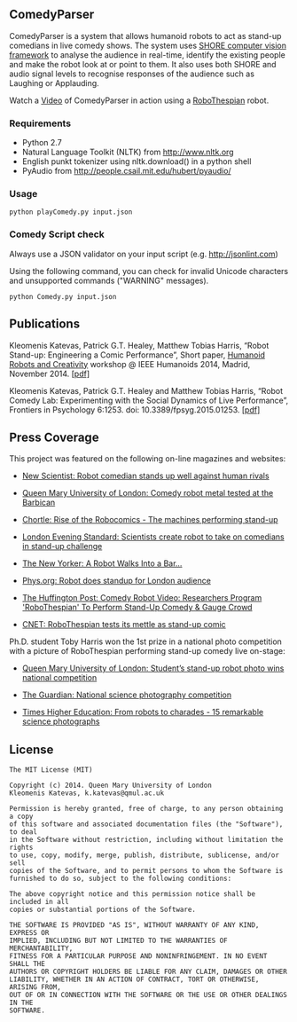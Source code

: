 ## ComedyParser

ComedyParser is a system that allows humanoid robots to act as stand-up comedians in live comedy shows. The system uses [SHORE computer vision framework](http://www.iis.fraunhofer.de/en/ff/bsy/tech/bildanalyse/shore-gesichtsdetektion.html) to analyse the audience in real-time, identify the existing people and make the robot look at or point to them. It also uses both SHORE and audio signal levels to recognise responses of the audience such as Laughing or Applauding.

Watch a [Video](https://vimeo.com/72090729) of ComedyParser in action using a [RoboThespian](http://www.robothespian.com) robot.


### Requirements

- Python 2.7
- Natural Language Toolkit (NLTK) from http://www.nltk.org
- English punkt tokenizer using nltk.download() in a python shell
- PyAudio from http://people.csail.mit.edu/hubert/pyaudio/


### Usage

```
python playComedy.py input.json
```

### Comedy Script check

Always use a JSON validator on your input script (e.g. http://jsonlint.com)

Using the following command, you can check for invalid Unicode characters and unsupported commands ("WARNING" messages).

```
python Comedy.py input.json
```

## Publications

Kleomenis Katevas, Patrick G.T. Healey, Matthew Tobias Harris, “Robot Stand-up: Engineering a Comic Performance”, Short paper, [Humanoid Robots and Creativity](http://cogsci.eecs.qmul.ac.uk/humanoids/) workshop @ IEEE Humanoids 2014, Madrid, November 2014.
[\[pdf\]](http://www.eecs.qmul.ac.uk/~ec09351/papers/HumanoidRobots14.pdf)

Kleomenis Katevas, Patrick G.T. Healey and Matthew Tobias Harris, “Robot Comedy Lab: Experimenting with the Social Dynamics of Live Performance”, Frontiers in Psychology 6:1253. doi: 10.3389/fpsyg.2015.01253.
[\[pdf\]](http://journal.frontiersin.org/article/10.3389/fpsyg.2015.01253)

## Press Coverage

This project was featured on the following on-line magazines and websites:

- [New Scientist: Robot comedian stands up well against human rivals](https://www.newscientist.com/article/dn24050-robot-comedian-stands-up-well-against-human-rivals)

- [Queen Mary University of London: Comedy robot metal tested at the Barbican](http://www.qmul.ac.uk/media/news/items/se/111813.html)

- [Chortle: Rise of the Robocomics - The machines performing stand-up](http://www.chortle.co.uk/news/2013/08/05/18432/rise_of_the_robocomics)

- [London Evening Standard: Scientists create robot to take on comedians in stand-up challenge](http://www.standard.co.uk/news/london/scientists-create-robot-to-take-on-comedians-in-standup-challenge-8753779.html)

- [The New Yorker: A Robot Walks Into a Bar...](http://www.newyorker.com/tech/elements/a-robot-walks-into-a-bar)

- [Phys.org: Robot does standup for London audience](http://phys.org/news/2013-08-robot-standup-london-audience-video.html)

- [The Huffington Post: Comedy Robot Video: Researchers Program 'RoboThespian' To Perform Stand-Up Comedy & Gauge Crowd](http://www.huffingtonpost.com/2013/08/19/comedy-robot-video_n_3781490.html)

- [CNET: RoboThespian tests its mettle as stand-up comic](http://www.cnet.com/uk/news/robothespian-tests-its-mettle-as-stand-up-comic/)

Ph.D. student Toby Harris won the 1st prize in a national photo competition with a picture of RoboThespian performing stand-up comedy live on-stage:

- [Queen Mary University of London: Student’s stand-up robot photo wins national competition](http://www.qmul.ac.uk/media/news/items/se/126324.html)

- [The Guardian: National science photography competition](http://www.theguardian.com/science/gallery/2014/mar/31/national-science-photography-competition-in-pictures)

- [Times Higher Education: From robots to charades - 15 remarkable science photographs](http://www.timeshighereducation.co.uk/from-robots-to-charades-15-remarkable-science-photographs/2012464.article)

## License

```
The MIT License (MIT)

Copyright (c) 2014. Queen Mary University of London
Kleomenis Katevas, k.katevas@qmul.ac.uk

Permission is hereby granted, free of charge, to any person obtaining a copy
of this software and associated documentation files (the "Software"), to deal
in the Software without restriction, including without limitation the rights
to use, copy, modify, merge, publish, distribute, sublicense, and/or sell
copies of the Software, and to permit persons to whom the Software is
furnished to do so, subject to the following conditions:

The above copyright notice and this permission notice shall be included in all
copies or substantial portions of the Software.

THE SOFTWARE IS PROVIDED "AS IS", WITHOUT WARRANTY OF ANY KIND, EXPRESS OR
IMPLIED, INCLUDING BUT NOT LIMITED TO THE WARRANTIES OF MERCHANTABILITY,
FITNESS FOR A PARTICULAR PURPOSE AND NONINFRINGEMENT. IN NO EVENT SHALL THE
AUTHORS OR COPYRIGHT HOLDERS BE LIABLE FOR ANY CLAIM, DAMAGES OR OTHER
LIABILITY, WHETHER IN AN ACTION OF CONTRACT, TORT OR OTHERWISE, ARISING FROM,
OUT OF OR IN CONNECTION WITH THE SOFTWARE OR THE USE OR OTHER DEALINGS IN THE
SOFTWARE.
```
